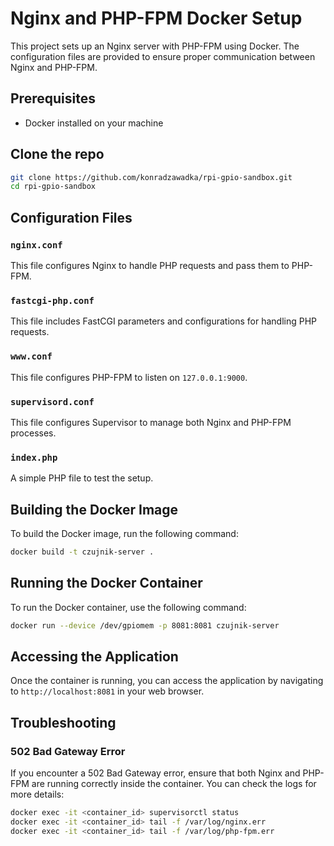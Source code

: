 # Nginx and PHP-FPM Docker Setup

This project sets up an Nginx server with PHP-FPM using Docker. The configuration files are provided to ensure proper communication between Nginx and PHP-FPM.

## Prerequisites

- Docker installed on your machine

## Clone the repo

```sh
git clone https://github.com/konradzawadka/rpi-gpio-sandbox.git
cd rpi-gpio-sandbox
```

## Configuration Files

### `nginx.conf`

This file configures Nginx to handle PHP requests and pass them to PHP-FPM.

### `fastcgi-php.conf`

This file includes FastCGI parameters and configurations for handling PHP requests.

### `www.conf`

This file configures PHP-FPM to listen on `127.0.0.1:9000`.

### `supervisord.conf`

This file configures Supervisor to manage both Nginx and PHP-FPM processes.

### `index.php`

A simple PHP file to test the setup.

## Building the Docker Image

To build the Docker image, run the following command:

```sh
docker build -t czujnik-server .
```

## Running the Docker Container

To run the Docker container, use the following command:

```sh
docker run --device /dev/gpiomem -p 8081:8081 czujnik-server
```

## Accessing the Application

Once the container is running, you can access the application by navigating to `http://localhost:8081` in your web browser.

## Troubleshooting

### 502 Bad Gateway Error

If you encounter a 502 Bad Gateway error, ensure that both Nginx and PHP-FPM are running correctly inside the container. You can check the logs for more details:

```sh
docker exec -it <container_id> supervisorctl status
docker exec -it <container_id> tail -f /var/log/nginx.err
docker exec -it <container_id> tail -f /var/log/php-fpm.err
```